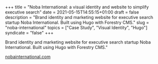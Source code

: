 +++
title = "Noba International: a visual identity and website to simplify executive search"
date = 2021-05-15T14:55:15+01:00
draft = false
description = "Brand identity and marketing website for executive search startup Noba International. Built using Hugo with Forestry CMS."
slug = "noba-international"
topics = ["Case Study", "Visual Identity", "Hugo"]
syndicate = "false"
+++

Brand identity and marketing website for executive search startup Noba International. Built using Hugo with Forestry CMS."

[nobainternational.com](https://nobainternational.com/)

